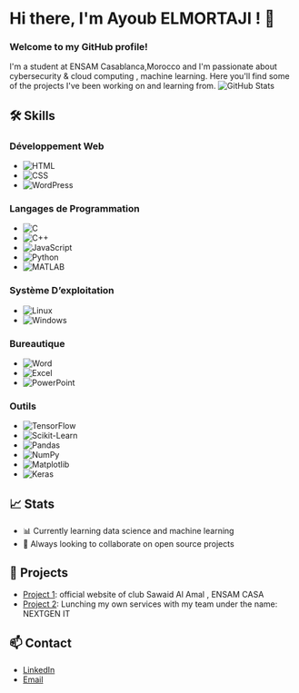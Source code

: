# Hi there, I'm Ayoub ELMORTAJI ! 👋

### Welcome to my GitHub profile!

I'm a student  at ENSAM Casablanca,Morocco and I'm passionate about cybersecurity & cloud computing , machine learning. Here you'll find some of the projects I've been working on and learning from.
![GitHub Stats](https://github-readme-stats.vercel.app/api?username=ayoubelmortaji&show_icons=true&theme=radical)
## 🛠 Skills

### Développement Web
- ![HTML](https://img.shields.io/badge/-HTML5-E34F26?logo=html5&logoColor=white)
- ![CSS](https://img.shields.io/badge/-CSS3-1572B6?logo=css3&logoColor=white)
- ![WordPress](https://img.shields.io/badge/-WordPress-21759B?logo=wordpress&logoColor=white)

### Langages de Programmation
- ![C](https://img.shields.io/badge/-C-A8B9CC?logo=c&logoColor=white)
- ![C++](https://img.shields.io/badge/-C++-00599C?logo=c%2B%2B&logoColor=white)
- ![JavaScript](https://img.shields.io/badge/-JavaScript-F7DF1E?logo=javascript&logoColor=black)
- ![Python](https://img.shields.io/badge/-Python-3776AB?logo=python&logoColor=white)
- ![MATLAB](https://img.shields.io/badge/-MATLAB-0076A8?logo=mathworks&logoColor=white)

### Système D’exploitation
- ![Linux](https://img.shields.io/badge/-Linux-FCC624?logo=linux&logoColor=black)
- ![Windows](https://img.shields.io/badge/-Windows-0078D6?logo=windows&logoColor=white)

### Bureautique
- ![Word](https://img.shields.io/badge/-Word-2B579A?logo=microsoft-word&logoColor=white)
- ![Excel](https://img.shields.io/badge/-Excel-217346?logo=microsoft-excel&logoColor=white)
- ![PowerPoint](https://img.shields.io/badge/-PowerPoint-D83B01?logo=microsoft-powerpoint&logoColor=white)

### Outils
- ![TensorFlow](https://img.shields.io/badge/-TensorFlow-FF6F00?logo=tensorflow&logoColor=white)
- ![Scikit-Learn](https://img.shields.io/badge/-Scikit--Learn-F7931E?logo=scikit-learn&logoColor=white)
- ![Pandas](https://img.shields.io/badge/-Pandas-150458?logo=pandas&logoColor=white)
- ![NumPy](https://img.shields.io/badge/-NumPy-013243?logo=numpy&logoColor=white)
- ![Matplotlib](https://img.shields.io/badge/-Matplotlib-007ACC?logo=matplotlib&logoColor=white)
- ![Keras](https://img.shields.io/badge/-Keras-D00000?logo=keras&logoColor=white)

## 📈 Stats
- 📊 Currently learning data science and machine learning
- 🌱 Always looking to collaborate on open source projects

## 🚀 Projects
- [Project 1](link): official website of club Sawaid Al Amal , ENSAM CASA
- [Project 2](link): Lunching my own services with my  team under the name: NEXTGEN IT

## 📫 Contact
- [LinkedIn](https://www.linkedin.com/in/ayoub-el-mortaji/)
- [Email](mailto:aelmortaji7@gmail.com)


